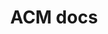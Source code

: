 ---
layout: page
title: ACM docs
description: Published verison of Red Hat Advanced Cluster Management for Kubernetes documentation.
img: assets/img/13-acmdocs.png
redirect: https://access.redhat.com/documentation/en-us/red_hat_advanced_cluster_management_for_kubernetes/
importance: 13
category: work
---